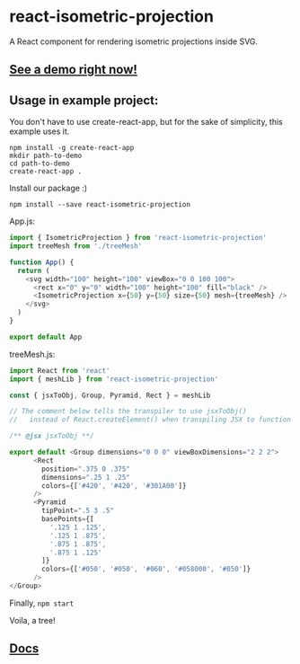 # react-isometric-projection
A React component for rendering isometric projections inside SVG.

## [See a demo right now!](https://kylejlin.github.io/react-isometric-projection-demo)

## Usage in example project:
You don't have to use create-react-app, but for the sake of simplicity, this example uses it.
```
npm install -g create-react-app
mkdir path-to-demo
cd path-to-demo
create-react-app .
```

Install our package :)
```
npm install --save react-isometric-projection
```

App.js:
```javascript
import { IsometricProjection } from 'react-isometric-projection'
import treeMesh from './treeMesh'

function App() {
  return (
    <svg width="100" height="100" viewBox="0 0 100 100">
      <rect x="0" y="0" width="100" height="100" fill="black" />
      <IsometricProjection x={50} y={50} size={50} mesh={treeMesh} />
    </svg>
  )
}

export default App
```

treeMesh.js:
```javascript
import React from 'react'
import { meshLib } from 'react-isometric-projection'

const { jsxToObj, Group, Pyramid, Rect } = meshLib

// The comment below tells the transpiler to use jsxToObj()
//   instead of React.createElement() when transpiling JSX to function calls

/** @jsx jsxToObj **/

export default <Group dimensions="0 0 0" viewBoxDimensions="2 2 2">
      <Rect
        position=".375 0 .375"
        dimensions=".25 1 .25"
        colors={['#420', '#420', '#301A00']}
      />
      <Pyramid
        tipPoint=".5 3 .5"
        basePoints={[
          '.125 1 .125',
          '.125 1 .875',
          '.875 1 .875',
          '.875 1 .125'
        ]}
        colors={['#050', '#050', '#060', '#058000', '#050']}
      />
</Group>
```
Finally,
`npm start`

Voila, a tree!

## [Docs](https://github.com/kylejlin/react-isometric-projection/tree/master/docs)
